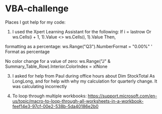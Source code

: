 # VBA-challenge
Places I got help for my code:
1.  I used the Xpert Learning Assistant for the following:
   If i = lastrow Or ws.Cells(i + 1, 1).Value <> ws.Cells(i, 1).Value Then,

   formatting as a percentage:  ws.Range("Q3").NumberFormat = "0.00%" ' Format as percentage
   
   No color change for a value of zero: ws.Range("J" & Summary_Table_Row).Interior.ColorIndex = xlNone

3. I asked for help from Paul during office hours about Dim StockTotal As LongLong, and for help with why my calculation for quarterly change. It was calculating incorrectly

4. To loop through multiple workbooks:
https://support.microsoft.com/en-us/topic/macro-to-loop-through-all-worksheets-in-a-workbook-feef14e3-97cf-00e2-538b-5da40186e2b0
